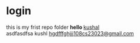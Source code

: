 # login
this is my frist repo folder
<b>hello </b>
<u>kushal</u><br>
asdfasdfsa
kushl<h>
hgdfffghjjj108cs23023@gmail.com
